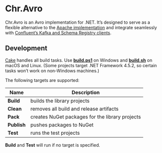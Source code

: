 # Chr.Avro

Chr.Avro is an Avro implementation for .NET. It’s designed to serve as a flexible alternative to the [Apache implementation](https://github.com/apache/avro/tree/master/lang/csharp/src/apache/main) and integrate seamlessly with [Confluent’s Kafka and Schema Registry clients](https://github.com/confluentinc/confluent-kafka-dotnet).

## Development

[Cake](https://cakebuild.net) handles all build tasks. Use [**build.ps1**](build.ps1) on Windows and [**build.sh**](build.sh) on macOS and Linux. (Some projects target .NET Framework 4.5.2, so certain tasks won’t work on non-Windows machines.)

The following targets are supported:

| Name        | Description                                     |
|-------------|------------------------------------------------ |
| **Build**   | builds the library projects                     |
| **Clean**   | removes all build and release artifacts         |
| **Pack**    | creates NuGet packages for the library projects |
| **Publish** | pushes packages to NuGet                        |
| **Test**    | runs the test projects                          |

**Build** and **Test** will run if no target is specified.
